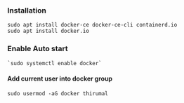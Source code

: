### Installation 

    sudo apt install docker-ce docker-ce-cli containerd.io
    sudo apt install docker.io    

### Enable Auto start

    `sudo systemctl enable docker`

#### Add current user into docker group
    
    sudo usermod -aG docker thirumal

    